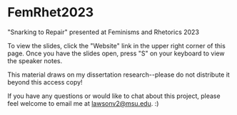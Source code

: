 # FemRhet2023
"Snarking to Repair" presented at Feminisms and Rhetorics 2023

To view the slides, click the "Website" link in the upper right corner of this page.
Once you have the slides open, press "S" on your keyboard to view the speaker notes.

This material draws on my dissertation research--please do not distribute it beyond this access copy!

If you have any questions or would like to chat about this project, please feel welcome to email me at lawsonv2@msu.edu. :) 
